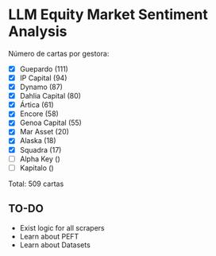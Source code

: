 # LLM Equity Market Sentiment Analysis

Número de cartas por gestora:

- [x] Guepardo (111)
- [x] IP Capital (94)
- [x] Dynamo (87)
- [x] Dahlia Capital (80)
- [x] Ártica (61)
- [x] Encore (58)
- [x] Genoa Capital (55)
- [x] Mar Asset (20)
- [x] Alaska (18)
- [x] Squadra (17)
- [ ] Alpha Key ()
- [ ] Kapitalo ()

Total: 509 cartas

## TO-DO

- Exist logic for all scrapers
- Learn about PEFT
- Learn about Datasets
